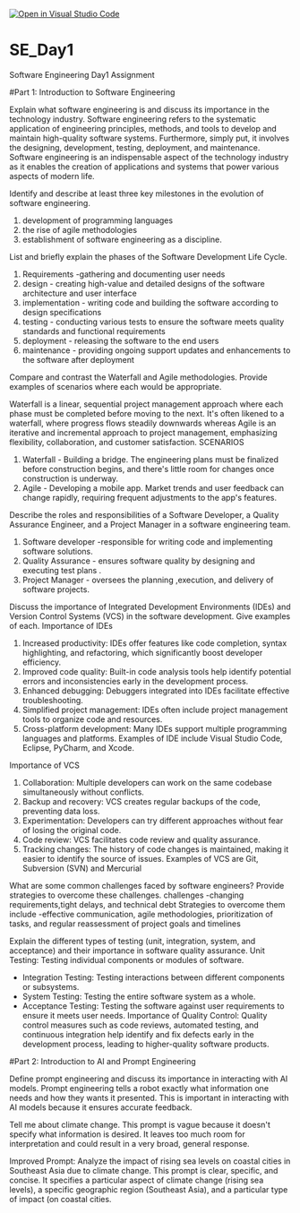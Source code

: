 [![Open in Visual Studio Code](https://classroom.github.com/assets/open-in-vscode-2e0aaae1b6195c2367325f4f02e2d04e9abb55f0b24a779b69b11b9e10269abc.svg)](https://classroom.github.com/online_ide?assignment_repo_id=15566703&assignment_repo_type=AssignmentRepo)
# SE_Day1
Software Engineering Day1 Assignment

#Part 1: Introduction to Software Engineering

Explain what software engineering is and discuss its importance in the technology industry.
Software engineering refers to the systematic application of engineering principles, methods, and tools to develop and maintain high-quality software systems. Furthermore, simply put, it involves the designing, development, testing, deployment, and maintenance. Software engineering is an indispensable aspect of the technology industry as it enables the creation of applications and systems that power various aspects of modern life.

Identify and describe at least three key milestones in the evolution of software engineering.
1. development of programming languages
2. the rise of agile methodologies
3. establishment of software engineering as a discipline.


List and briefly explain the phases of the Software Development Life Cycle.
1. Requirements -gathering and documenting user needs
2. design - creating high-value and detailed designs of the software architecture and user interface
3. implementation - writing code and building the software according to design specifications
4. testing - conducting various tests to ensure the software meets quality standards and functional requirements
5. deployment - releasing the software to the end users
6. maintenance - providing ongoing support updates and enhancements to the software after deployment 


Compare and contrast the Waterfall and Agile methodologies. Provide examples of scenarios where each would be appropriate.

Waterfall is a linear, sequential project management approach where each phase must be completed before moving to the next. It's often likened to a waterfall, where progress
flows steadily downwards whereas Agile is an iterative and incremental approach to project management, emphasizing flexibility, collaboration, and customer satisfaction.
SCENARIOS
1. Waterfall - Building a bridge. The engineering plans must be finalized before construction begins, and there's little room for changes once construction is underway.
2. Agile - Developing a mobile app. Market trends and user feedback can change rapidly, requiring frequent adjustments to the app's features. 

Describe the roles and responsibilities of a Software Developer, a Quality Assurance Engineer, and a Project Manager in a software engineering team.
1. Software developer -responsible for writing code and implementing software solutions.
2. Quality Assurance - ensures software quality by designing and executing test plans .
3. Project Manager - oversees the planning ,execution, and delivery of software projects.

Discuss the importance of Integrated Development Environments (IDEs) and Version Control Systems (VCS) in the software development. Give examples of each.
Importance of IDEs 
1. Increased productivity: IDEs offer features like code completion, syntax highlighting, and refactoring, which significantly boost developer efficiency.
2. Improved code quality: Built-in code analysis tools help identify potential errors and inconsistencies early in the development process.
3. Enhanced debugging: Debuggers integrated into IDEs facilitate effective troubleshooting.   
4. Simplified project management: IDEs often include project management tools to organize code and resources.   
5. Cross-platform development: Many IDEs support multiple programming languages and platforms.
Examples of IDE include Visual Studio Code, Eclipse, PyCharm, and Xcode.

Importance of VCS 
1. Collaboration: Multiple developers can work on the same codebase simultaneously without conflicts.
2. Backup and recovery: VCS creates regular backups of the code, preventing data loss.   
3. Experimentation: Developers can try different approaches without fear of losing the original code.
4. Code review: VCS facilitates code review and quality assurance.   
5. Tracking changes: The history of code changes is maintained, making it easier to identify the source of issues.
Examples of VCS are Git, Subversion (SVN) and Mercurial   



What are some common challenges faced by software engineers? Provide strategies to overcome these challenges.
challenges -changing requirements,tight delays, and technical debt
Strategies to overcome them include -effective communication, agile methodologies, prioritization of tasks, and regular reassessment of project goals and timelines


Explain the different types of testing (unit, integration, system, and acceptance) and their importance in software quality assurance.
Unit Testing: Testing individual components or modules of software.
  - Integration Testing: Testing interactions between different components or subsystems.
  - System Testing: Testing the entire software system as a whole.
  - Acceptance Testing: Testing the software against user requirements to ensure it meets user needs.
Importance of Quality Control: Quality control measures such as code reviews, automated testing, and continuous integration help identify and fix defects early in the development process, leading to higher-quality software products.


#Part 2: Introduction to AI and Prompt Engineering


Define prompt engineering and discuss its importance in interacting with AI models.
 Prompt engineering tells a robot exactly what information one needs and how they wants it presented. This is important in interacting with AI models because it ensures accurate feedback.

Tell me about climate change.
This prompt is vague because it doesn't specify what information is desired. It leaves too much room for interpretation and could result in a very broad, general response.

Improved Prompt:
Analyze the impact of rising sea levels on coastal cities in Southeast Asia due to climate change.
This prompt is clear, specific, and concise. It specifies a particular aspect of climate change (rising sea levels), a specific geographic region (Southeast Asia), and a particular type of impact (on coastal cities.


